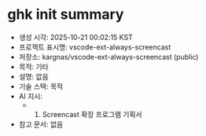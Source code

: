 # ghk init summary
- 생성 시각: 2025-10-21 00:02:15 KST
- 프로젝트 표시명: vscode-ext-always-screencast
- 저장소: kargnas/vscode-ext-always-screencast (public)
- 목적: 기타
- 설명: 없음
- 기술 스택: 목적
- AI 지시:
  - 1. Screencast 확장 프로그램 기획서
- 참고 문서: 없음
